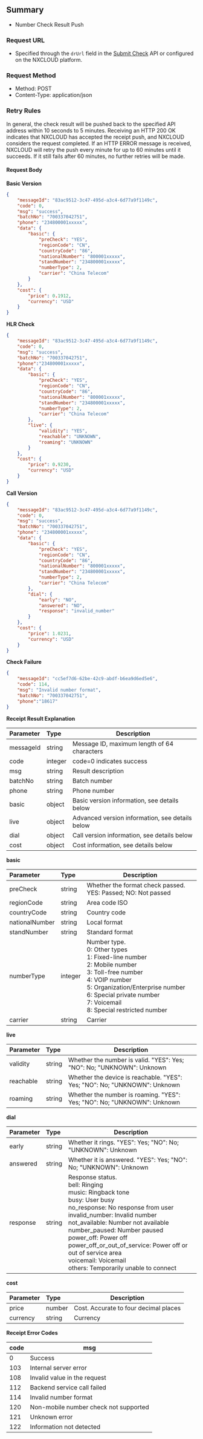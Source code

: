 ## Summary

- Number Check Result Push

### Request URL
- Specified through the `drUrl` field in the [Submit Check](https://github.com/nxtele/http-api-document/wiki/Number-Check-API-submit) API or configured on the NXCLOUD platform.

### Request Method
- Method: POST
- Content-Type: application/json

### Retry Rules
In general, the check result will be pushed back to the specified API address within 10 seconds to 5 minutes. Receiving an HTTP 200 OK indicates that NXCLOUD has accepted the receipt push, and NXCLOUD considers the request completed.
If an HTTP ERROR message is received, NXCLOUD will retry the push every minute for up to 60 minutes until it succeeds. If it still fails after 60 minutes, no further retries will be made.

#### Request Body

**Basic Version**
```json
{
    "messageId": "83ac9512-3c47-495d-a3c4-6d77a9f1149c",
    "code": 0,
    "msg": "success",
    "batchNo": "700337042751",
    "phone": "234800001xxxxx",
    "data": {
        "basic": {
            "preCheck": "YES",
            "regionCode": "CN",
            "countryCode": "86",
            "nationalNumber": "800001xxxxx",
            "standNumber": "234800001xxxxx",
            "numberType": 2,
            "carrier": "China Telecom"
        }
    },
    "cost": {
        "price": 0.1912,
        "currency": "USD"
    }
}
```

**HLR Check**
```json
{
    "messageId": "83ac9512-3c47-495d-a3c4-6d77a9f1149c",
    "code": 0,
    "msg": "success",
    "batchNo": "700337042751",
    "phone":"234800001xxxxx",
    "data": {
        "basic": {
            "preCheck": "YES",
            "regionCode": "CN",
            "countryCode": "86",
            "nationalNumber": "800001xxxxx",
            "standNumber": "234800001xxxxx",
            "numberType": 2,
            "carrier": "China Telecom"
        },
        "live": {
            "validity": "YES",
            "reachable": "UNKNOWN",
            "roaming": "UNKNOWN"
        }
    },
    "cost": {
        "price": 0.9230,
        "currency": "USD"
    }
}

```

**Call Version**
```json
{
    "messageId": "83ac9512-3c47-495d-a3c4-6d77a9f1149c",
    "code": 0,
    "msg": "success",
    "batchNo": "700337042751",
    "phone": "234800001xxxxx",
    "data": {
        "basic": {
            "preCheck": "YES",
            "regionCode": "CN",
            "countryCode": "86",
            "nationalNumber": "800001xxxxx",
            "standNumber": "234800001xxxxx",
            "numberType": 2,
            "carrier": "China Telecom"
        },
        "dial": {
            "early": "NO",
            "answered": "NO",
            "response": "invalid_number"
        }
    },
    "cost": {
        "price": 1.0231,
        "currency": "USD"
    }
}
```

**Check Failure**
```json
{
    "messageId": "cc5ef7d6-62be-42c9-abdf-b6ea9d6ed5e6",
    "code": 114,
    "msg": "Invalid number format",
    "batchNo": "700337042751",
    "phone":"18617"
}
```

**Receipt Result Explanation**

| Parameter   | Type    | Description                                                  |
| :---------- | :------ | ------------------------------------------------------------ |
| messageId   | string  | Message ID, maximum length of 64 characters                  |
| code        | integer | code=0 indicates success                                     |
| msg         | string  | Result description                                           |
| batchNo     | string  | Batch number                                                 |
| phone       | string  | Phone number                                                 |
| basic       | object  | Basic version information, see details below                  |
| live        | object  | Advanced version information, see details below               |
| dial        | object  | Call version information, see details below                   |
| cost        | object  | Cost information, see details below                           |


**basic**

| Parameter       | Type    | Description                                                  |
| :-------------- | :------ | ------------------------------------------------------------ |
| preCheck        | string  | Whether the format check passed. YES: Passed; NO: Not passed  |
| regionCode      | string  | Area code ISO                                                |
| countryCode     | string  | Country code                                                 |
| nationalNumber  | string  | Local format                                                 |
| standNumber     | string  | Standard format                                              |
| numberType      | integer | Number type.<br>0: Other types<br>1: Fixed-line number<br>2: Mobile number<br>3: Toll-free number<br>4: VOIP number<br>5: Organization/Enterprise number<br>6: Special private number<br>7: Voicemail<br>8: Special restricted number |
| carrier         | string  | Carrier                                                      |

**live**

| Parameter       | Type    | Description                                                  |
| :-------------- | :------ | ------------------------------------------------------------ |
| validity        | string  | Whether the number is valid. "YES": Yes; "NO": No; "UNKNOWN": Unknown |
| reachable       | string  | Whether the device is reachable. "YES": Yes; "NO": No; "UNKNOWN": Unknown |
| roaming         | string  | Whether the number is roaming. "YES": Yes; "NO": No; "UNKNOWN": Unknown |

**dial**

| Parameter       | Type    | Description                                                  |
| :-------------- | :------ | ------------------------------------------------------------ |
| early           | string  | Whether it rings. "YES": Yes; "NO": No; "UNKNOWN": Unknown   |
| answered        | string  | Whether it is answered. "YES": Yes; "NO": No; "UNKNOWN": Unknown |
| response        | string  | Response status.<br>bell: Ringing<br>music: Ringback tone<br>busy: User busy<br>no_response: No response from user<br>invalid_number: Invalid number<br>not_available: Number not available<br>number_paused: Number paused<br>power_off: Power off<br>power_off_or_out_of_service: Power off or out of service area<br>voicemail: Voicemail<br>others: Temporarily unable to connect |

**cost**

| Parameter       | Type    | Description                                                  |
| :-------------- | :------ | ------------------------------------------------------------ |
| price           | number  | Cost. Accurate to four decimal places                        |
| currency        | string  | Currency                                                     |

**Receipt Error Codes**

| code | msg              |
| :--- | -------------------- |
| 0    | Success              |
| 103  | Internal server error       |
| 108  | Invalid value in the request       |
| 112  | Backend service call failed     |
| 114  | Invalid number format         |
| 120  | Non-mobile number check not supported |
| 121  | Unknown error             |
| 122  | Information not detected       |
